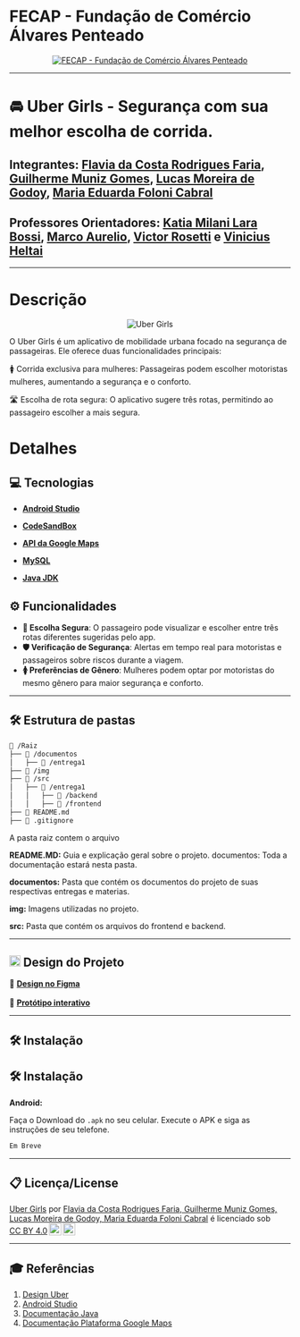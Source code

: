 # FECAP - Fundação de Comércio Álvares Penteado

<p align="center">
<a href= "https://www.fecap.br/"><img src="https://encrypted-tbn0.gstatic.com/images?q=tbn:ANd9GcRhZPrRa89Kma0ZZogxm0pi-tCn_TLKeHGVxywp-LXAFGR3B1DPouAJYHgKZGV0XTEf4AE&usqp=CAU" alt="FECAP - Fundação de Comércio Álvares Penteado" border="0"></a>
</p>

---

# 🚘 Uber Girls - Segurança com sua melhor escolha de corrida.


## Integrantes: [Flavia da Costa Rodrigues Faria](https://www.linkedin.com/in/flaviacostafaria), [Guilherme Muniz Gomes](https://www.linkedin.com/in/guimuniiz/), [Lucas Moreira de Godoy](https://www.linkedin.com/in/lucas-moreira-289671264/), [Maria Eduarda Foloni Cabral](https://www.linkedin.com/in/maria-eduarda-c-foloni/)

## Professores Orientadores: [Katia Milani Lara Bossi](https://www.linkedin.com/in/katia-bossi/), [Marco Aurelio](https://github.com/fecaphub/Portfolio/blob/main), [Victor Rosetti](https://www.linkedin.com/in/victorbarq/) e [Vinicius Heltai](https://www.linkedin.com/in/vheltai/)

---

# Descrição

<p align="center">
<img src="https://i.postimg.cc/sXPcDF8w/Logo.png" alt="Uber Girls" border="0">
</p>

O Uber Girls é um aplicativo de mobilidade urbana focado na segurança de passageiras. Ele oferece duas funcionalidades principais:

🚺 Corrida exclusiva para mulheres: Passageiras podem escolher motoristas mulheres, aumentando a segurança e o conforto.

🛣 Escolha de rota segura: O aplicativo sugere três rotas, permitindo ao passageiro escolher a mais segura.

# Detalhes

## 💻 Tecnologias 
- **[Android Studio](https://developer.android.com/studio)**

- **[CodeSandBox](https://codesandbox.io/)**

- **[API da Google Maps](https://developers.google.com/maps?hl=pt-br)**

- **[MySQL](https://dev.mysql.com/downloads/mysql/)**

- **[Java JDK](https://www.oracle.com/java/technologies/downloads/)**

## ⚙ Funcionalidades
- **🚦 Escolha Segura**: O passageiro pode visualizar e escolher entre três rotas diferentes sugeridas pelo app.  
- **🛡 Verificação de Segurança**: Alertas em tempo real para motoristas e passageiros sobre riscos durante a viagem.  
- **🚺 Preferências de Gênero**: Mulheres podem optar por motoristas do mesmo gênero para maior segurança e conforto.  


---

## 🛠 Estrutura de pastas

``` bash
📂 /Raiz
├── 📂 /documentos
│   ├── 📂 /entrega1
├── 📂 /img
├── 📂 /src
│   ├── 📂 /entrega1
│   │   ├── 📂 /backend
│   │   ├── 📂 /frontend
├── 📄 README.md
├── 📄 .gitignore

```

A pasta raiz contem o arquivo

<b>README.MD:</b> Guia e explicação geral sobre o projeto.
documentos: Toda a documentação estará nesta pasta.

<b>documentos:</b> Pasta que contém os documentos do projeto de suas respectivas entregas e materias.

<b>img:</b> Imagens utilizadas no projeto.

<b>src:</b> Pasta que contém os arquivos do frontend e backend.

---


## <img src="https://img.icons8.com/?size=100&id=zfHRZ6i1Wg0U&format=png&color=000000" width="20" height="20"/> Design do Projeto
🎨 **[Design no Figma](https://www.figma.com/design/hzCoeiC5YR5ghzuzy8skTm/PI-3-Semestre?node-id=2311-2&t=AF99o37PYMtSejxS-1)**
<br><br>
  📱 **[Protótipo interativo](https://www.figma.com/proto/hzCoeiC5YR5ghzuzy8skTm/PI-3-Semestre?node-id=2411-5852&p=f&t=QoW21cRM8hx4ncqZ-1&scaling=min-zoom&content-scaling=fixed&page-id=2311%3A2&starting-point-node-id=2411%3A5852)**

---

## 🛠 Instalação

## 🛠 Instalação

<!-- <b>Android:</b>

Faça o download do `.apk` no seu celular.  
Execute o APK e siga as instruções do seu telefone.

```sh
👉 https://drive.google.com/file/d/1bkihqnxqIufaPpMa7MAgd4ur1ZwaNbFb/view?usp=sharing
```
-->

<b>Android:</b>

Faça o Download do `.apk` no seu celular.
Execute o APK e siga as instruções de seu telefone.

```sh
Em Breve
```

---


## 📋 Licença/License
<p xmlns:cc="http://creativecommons.org/ns#" xmlns:dct="http://purl.org/dc/terms/"><a property="dct:title" rel="cc:attributionURL" href="https://github.com/2025-1-NCC3/Projeto10">Uber Girls</a> por <a rel="cc:attributionURL dct:creator" property="cc:attributionName" href="https://www.linkedin.com/in/flaviacostafaria, https://www.linkedin.com/in/guimuniiz/, https://www.linkedin.com/in/lucas-moreira-289671264/, https://www.linkedin.com/in/maria-eduarda-c-foloni/">Flavia da Costa Rodrigues Faria, Guilherme Muniz Gomes, Lucas Moreira de Godoy, Maria Eduarda Foloni Cabral</a> é licenciado sob <a href="https://creativecommons.org/licenses/by/4.0/?ref=chooser-v1" target="_blank" rel="license noopener noreferrer" style="display:inline-block;">CC BY 4.0<img style="height:22px!important;margin-left:3px;vertical-align:text-bottom;" src="https://mirrors.creativecommons.org/presskit/icons/cc.svg?ref=chooser-v1" alt=""><img style="height:22px!important;margin-left:3px;vertical-align:text-bottom;" src="https://mirrors.creativecommons.org/presskit/icons/by.svg?ref=chooser-v1" alt=""></a></p>

---

## 🎓 Referências

1. [Design Uber](https://www.figma.com/community/file/805195278314519508/base-gallery)
2. [Android Studio](https://developer.android.com/develop?hl=pt-br)
3. [Documentação Java](https://docs.oracle.com/en/java/)
4. [Documentação Plataforma Google Maps](https://developers.google.com/maps/documentation?hl=pt-br)
